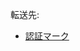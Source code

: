 <div>

転送先:

-   [認証マーク](/%E8%AA%8D%E8%A8%BC%E3%83%9E%E3%83%BC%E3%82%AF "認証マーク")

</div>

<div>

</div>
